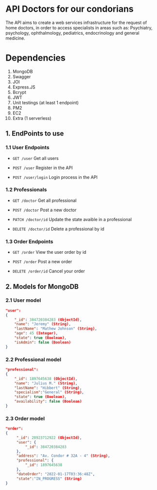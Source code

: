 # API Doctors for our condorians

The API aims to create a web services infrastructure for the request of home doctors, in order to 
access specialists in areas such as: Psychiatry, psychology, ophthalmology, pediatrics, 
endocrinology and general medicine.

# Dependencies 
1. MongoDB 
2. Swagger 
3. JOI 
4. Express.JS
5. Bcrypt
6. JWT
7. Unit testings (at least 1 endpoint)
8. PM2 
10. EC2 
11. Extra (1 serverless)


## 1. EndPoints to use

### 1.1 User Endpoints

- `GET /user` Get all users

- `POST /user`  Register in the API

- `POST /user/login` Login process in the API


### 1.2 Professionals 

- `GET /doctor`  Get all professional 

- `POST /doctor`      Post a new doctor

- `PATCH /doctor/id`       Update the state avaible in a professional 

- `DELETE /doctor/id`      Delete a professional by id


### 1.3 Order Endpoints

- `GET /order`     View the user order by id

- `POST /order`       Post a new order

- `DELETE /order/id`  Cancel your order


## 2. Models for MongoDB 

### 2.1 User model

```json
"user":
{
    "_id": 384720384283 (ObjectId),
    "name": "Jeremy" (String),
    "lastName": "Mathew Johnson" (String),
    "age": 45 (Integer),
    "state": true (Boolean),
    "isAdmin": false (Boolean)
}
```


### 2.2 Professional model

```json
"professional": 
{
    "_id": 1897645638 (ObjectId),
    "name": "Julius M." (String),
    "lastName": "Hibbert" (String),
    "specialism":"General" (String),
    "state": true (Boolean),
    "availability": false (Boolean)
}
```


### 2.3 Order model

```json
"order":
{
     "_id": 28923712922 (ObjectId),
     "user": {
         "_id": 384720384283
     },
     "address": "Av. Condor # 32A - 4" (String),
     "professional": {
         "_id": 1897645638
     },
     "dateOrder": "2022-01-17T03:36:48Z",
     "state":"IN_PROGRESS" (String)
}
```

